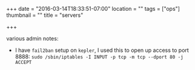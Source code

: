 +++
date = "2016-03-14T18:33:51-07:00"
location = ""
tags = ["ops"]
thumbnail = ""
title = "servers"

+++

various admin notes:

<!--more-->

* I have `fail2ban` setup on `kepler`, I used this to open up access to port 8888:
`sudo /sbin/iptables -I INPUT -p tcp -m tcp --dport 80 -j ACCEPT`
